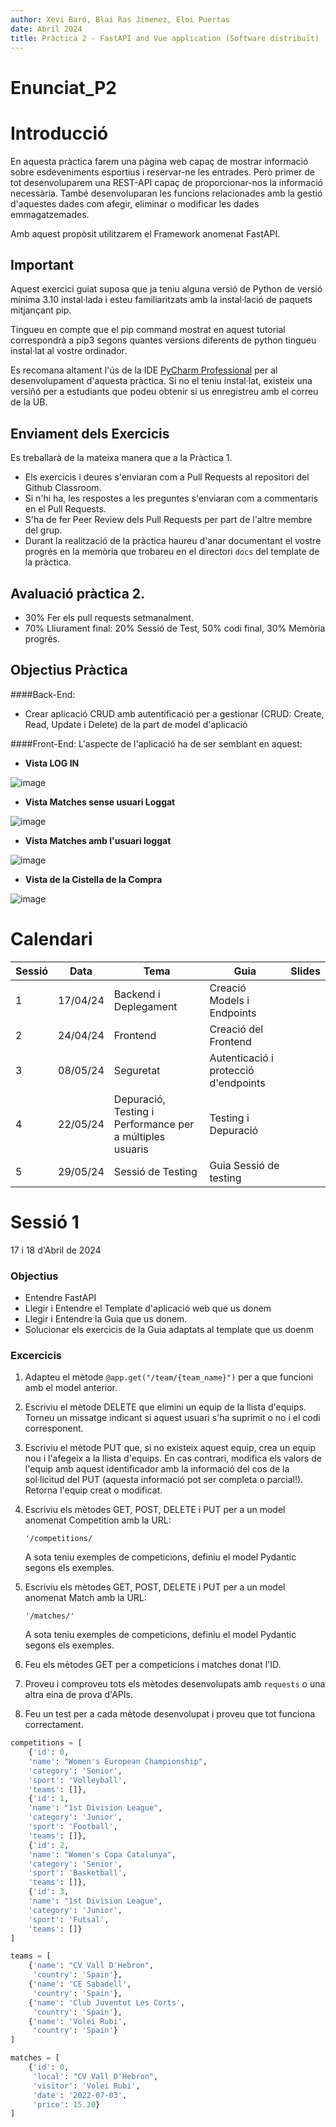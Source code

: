 ```yaml
---
author: Xevi Baró, Blai Ras Jimenez, Eloi Puertas
date: Abril 2024
title: Pràctica 2 - FastAPI and Vue application (Software distribuït)
---
```


# Enunciat_P2

Introducció
============

En aquesta pràctica farem una pàgina web capaç de mostrar 
informació sobre esdeveniments esportius i reservar-ne les entrades.
Però primer de tot desenvoluparem una REST-API capaç de proporcionar-nos la informació necessària. També desenvoluparan les funcions relacionades amb la gestió d'aquestes dades com
afegir, eliminar o modificar les dades emmagatzemades.

Amb aquest propòsit utilitzarem el Framework anomenat FastAPI.

Important
---------

Aquest exercici guiat suposa que ja teniu alguna versió de Python de versió mínima 3.10
instal·lada i esteu familiaritzats amb la instal·lació de paquets mitjançant pip.

Tingueu en compte que el pip command mostrat en aquest tutorial correspondrà a pip3 
segons quantes versions diferents de python tingueu
instal·lat al vostre ordinador.

Es recomana altament l'ús de la IDE [PyCharm Professional](https://www.jetbrains.com/pycharm/) per al desenvolupament d'aquesta pràctica. Si no el teniu instal·lat, existeix una versiñó per a estudiants que podeu obtenir si us enregistreu amb el correu de la UB. 

Enviament dels Exercicis
------------------------
Es treballarà de la mateixa manera que a la Pràctica 1. 

- Els exercicis i deures s'enviaran com a Pull Requests al repositori del Github Classroom. 
- Si n'hi ha, les respostes a les preguntes 
s'enviaran com a commentaris en el Pull Requests. 
- S'ha de fer Peer Review dels Pull Requests per part de l'altre membre del grup.
- Durant la realització de la pràctica haureu d'anar documentant el vostre progrés en la memòria que trobareu en el directori `docs` del template de la pràctica.  

Avaluació pràctica 2.
---------------------------
- 30% Fer els pull requests setmanalment.
- 70% Lliurament final: 20% Sessió de Test, 50% codi final, 30% Memòria progrès.


Objectius Pràctica
-------------------

####Back-End: 
* Crear aplicació CRUD amb autentificació per a gestionar (CRUD: Create, Read, Update i Delete) de la part de model d'aplicació 

####Front-End: 
L'aspecte de l'aplicació ha de ser semblant en aquest:

- **Vista LOG IN**

![image](figures/sessio-3_final-signin.png)

- **Vista Matches sense usuari Loggat**

![image](figures/sessio-3_final-matches.png)

- **Vista Matches amb l'usuari loggat**

![image](figures/sessio-3_final-matches-user.png)

- **Vista de la Cistella de la Compra**

![image](figures/sessio-3_final-shopping-cart.png)


Calendari
==========


|  Sessió  |  Data | Tema  |  Guia | Slides |
|---|---|---|---|---|
|  1 | 17/04/24 |  Backend i Deplegament| Creació Models i Endpoints |
|  2 | 24/04/24 | Frontend  | Creació del Frontend  | 
|  3 | 08/05/24  | Seguretat |  Autenticació i protecció d'endpoints| 
|  4 | 22/05/24  |  Depuració, Testing i Performance per a múltiples usuaris | Testing i Depuració   | 
| 5  | 29/05/24  | Sessió de Testing | Guia Sessió de testing |



Sessió 1
=========
17 i 18 d'Abril de 2024

### Objectius
* Entendre FastAPI
* Llegir i Entendre el Template d'aplicació web que us donem
* Llegir i Entendre la Guia que us donem.
* Solucionar els exercicis de la Guia adaptats al template que us doenm 

### Excercicis

1. Adapteu el mètode `@app.get("/team/{team_name}")`  per a que funcioni amb el model anterior.

2. Escriviu el mètode DELETE que elimini un equip de la llista d'equips. Torneu un missatge indicant si aquest usuari s'ha suprimit o no i el codi corresponent.

3. Escriviu el mètode PUT que, si no existeix aquest equip, crea un equip nou i l'afegeix a la llista d'equips. En cas contrari, modifica els valors de l'equip amb aquest identificador amb la informació del cos de la sol·licitud del PUT (aquesta informació pot ser completa o parcial!). Retorna l'equip creat o modificat.

4.  Escriviu els mètodes GET, POST, DELETE i PUT per a un model anomenat Competition amb la URL:

        '/competitions/
    A sota teniu exemples de competicions, definiu el model Pydantic segons els exemples.

5.  Escriviu els mètodes GET, POST, DELETE i PUT per a un model anomenat Match amb la URL:

        '/matches/'

    A sota teniu exemples de competicions, definiu el model Pydantic segons els exemples.

6. Feu els mètodes GET per a competicions i matches donat l'ID. 
    
7. Proveu i comproveu tots els mètodes desenvolupats amb `requests` o una altra eina de prova d'APIs.

8. Feu un test per a cada mètode desenvolupat i proveu que tot funciona correctament.

``` python
competitions = [
    {'id': 0,
    'name': "Women's European Championship",
    'category': 'Senior',
    'sport': 'Volleyball',
    'teams': []},
    {'id': 1,
    'name': "1st Division League",
    'category': 'Junior',
    'sport': 'Football',
    'teams': []},
    {'id': 2,
    'name': "Women's Copa Catalunya",
    'category': 'Senior',
    'sport': 'Basketball',
    'teams': []},
    {'id': 3,
    'name': "1st Division League",
    'category': 'Junior',
    'sport': 'Futsal',
    'teams': []}
]

teams = [
    {'name': "CV Vall D'Hebron",
     'country': 'Spain'},
    {'name': 'CE Sabadell',
     'country': 'Spain'},
    {'name': 'Club Juventut Les Corts',
     'country': 'Spain'},
    {'name': 'Volei Rubi',
     'country': 'Spain'}
]

matches = [
    {'id': 0,
     'local': "CV Vall D'Hebron",
     'visitor': 'Volei Rubi',
     'date': '2022-07-03',
     'price': 15.20}
]
``` 


